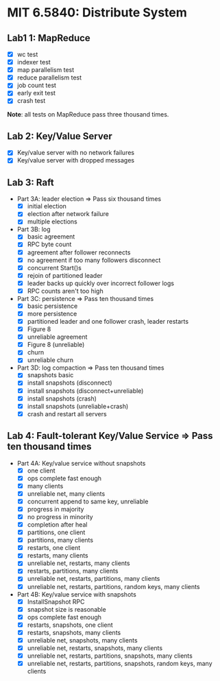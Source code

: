 # MIT 6.5840: Distribute System

## Lab1 1: MapReduce

- [x] wc test
- [x] indexer test
- [x] map parallelism test
- [x] reduce parallelism test
- [x] job count test
- [x] early exit test
- [x] crash test

**Note**: all tests on MapReduce pass three thousand times.

## Lab 2: Key/Value Server

- [x] Key/value server with no network failures
- [x] Key/value server with dropped messages

## Lab 3: Raft

- Part 3A: leader election => Pass six thousand times
  - [x] initial election
  - [x] election after network failure
  - [x] multiple elections

- Part 3B: log
  - [x] basic agreement
  - [x] RPC byte count
  - [x] agreement after follower reconnects
  - [x] no agreement if too many followers disconnect
  - [x] concurrent Start()s
  - [x] rejoin of partitioned leader
  - [x] leader backs up quickly over incorrect follower logs
  - [x] RPC counts aren't too high

- Part 3C: persistence => Pass ten thousand times
  - [x] basic persistence
  - [x] more persistence
  - [x] partitioned leader and one follower crash, leader restarts
  - [x] Figure 8
  - [x] unreliable agreement
  - [x] Figure 8 (unreliable)
  - [x] churn
  - [x] unreliable churn
  
- Part 3D: log compaction => Pass ten thousand times
  - [x] snapshots basic
  - [x] install snapshots (disconnect)
  - [x] install snapshots (disconnect+unreliable)
  - [x] install snapshots (crash)
  - [x] install snapshots (unreliable+crash)
  - [x] crash and restart all servers

## Lab 4: Fault-tolerant Key/Value Service => Pass ten thousand times

- Part 4A: Key/value service without snapshots
  - [x] one client
  - [x] ops complete fast enough
  - [x] many clients
  - [x] unreliable net, many clients
  - [x] concurrent append to same key, unreliable
  - [x] progress in majority
  - [x] no progress in minority
  - [x] completion after heal
  - [x] partitions, one client
  - [x] partitions, many clients
  - [x] restarts, one client
  - [x] restarts, many clients
  - [x] unreliable net, restarts, many clients
  - [x] restarts, partitions, many clients
  - [x] unreliable net, restarts, partitions, many clients
  - [x] unreliable net, restarts, partitions, random keys, many clients

- Part 4B: Key/value service with snapshots
  - [x] InstallSnapshot RPC
  - [x] snapshot size is reasonable
  - [x] ops complete fast enough
  - [x] restarts, snapshots, one client
  - [x] restarts, snapshots, many clients
  - [x] unreliable net, snapshots, many clients
  - [x] unreliable net, restarts, snapshots, many clients
  - [x] unreliable net, restarts, partitions, snapshots, many clients
  - [x] unreliable net, restarts, partitions, snapshots, random keys, many clients
